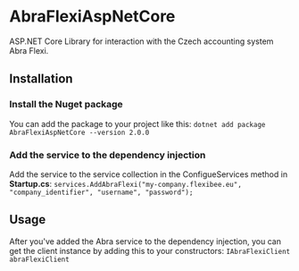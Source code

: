 # AbraFlexiAspNetCore
ASP.NET Core Library for interaction with the Czech accounting system Abra Flexi.

## Installation
### Install the Nuget package
You can add the package to your project like this:
`dotnet add package AbraFlexiAspNetCore --version 2.0.0`
### Add the service to the dependency injection
Add the service to the service collection in the ConfigueServices method in **Startup.cs**:
`services.AddAbraFlexi("my-company.flexibee.eu", "company_identifier", "username", "password");`
## Usage
After you've added the Abra service to the dependency injection, you can get the client instance by adding this to your constructors:
`IAbraFlexiClient abraFlexiClient`
